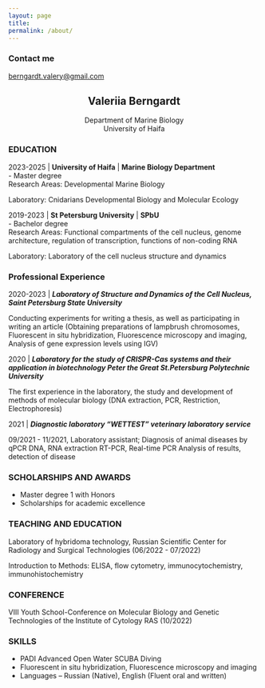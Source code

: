 ```yaml
---
layout: page
title:
permalink: /about/
---
```



 





### Contact me

berngardt.valery@gmail.com


## <center>Valeriia Berngardt</center>
<center>Department of Marine Biology</center>
<center>University of Haifa</center>



### EDUCATION
2023-2025 | **University of Haifa** | **Marine Biology Department**   
	- Master degree  
Research Areas: Developmental Marine Biology 

Laboratory: Cnidarians Developmental Biology and Molecular Ecology
		  
		  
2019-2023 | **St Petersburg University** | **SPbU**   
	- Bachelor degree    
Research Areas: Functional compartments of the cell nucleus, genome architecture, regulation of transcription, functions of non-coding RNA	

Laboratory: Laboratory of the cell nucleus structure and dynamics
		
  
### Professional Experience
2020-2023 | ***Laboratory of Structure and Dynamics of the
Cell Nucleus, Saint Petersburg State University***
		
Сonducting experiments for writing a thesis, as well as participating in writing an article
(Obtaining preparations of lampbrush chromosomes,
Fluorescent in situ hybridization,
Fluorescence microscopy and imaging,
Analysis of gene expression levels using IGV)

2020 | ***Laboratory for the study of CRISPR-Cas
systems and their application in
biotechnology
Peter the Great St.Petersburg Polytechnic
University***

The first experience in the laboratory, the study and development of methods of molecular biology
(DNA extraction,
PCR,
Restriction,
Electrophoresis)
	
2021 | ***Diagnostic laboratory
“WETTEST” veterinary laboratory service***

09/2021 - 11/2021, Laboratory assistant; Diagnosis of animal diseases by qPCR
DNA, RNA extraction
RT-PCR, Real-time PCR
Analysis of results, detection of disease


	   
### SCHOLARSHIPS AND AWARDS
- Master degree 1  with Honors   
- Scholarships for academic excellence 
   

### TEACHING AND EDUCATION
Laboratory of hybridoma technology, Russian Scientific
Center for Radiology and Surgical Technologies
(06/2022 - 07/2022)

Introduction to Methods: ELISA, flow cytometry, immunocytochemistry,
immunohistochemistry  

### CONFERENCE
VIII Youth School-Conference on Molecular Biology and
Genetic Technologies of the Institute of Cytology RAS
(10/2022)

### SKILLS 
- PADI Advanced Open Water SCUBA Diving
- Fluorescent in situ hybridization, Fluorescence microscopy and imaging
- Languages – Russian (Native), English (Fluent oral and written)



